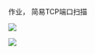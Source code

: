 作业， 简易TCP端口扫描


![](https://cdn.jsdelivr.net/gh/s1acr/PicGoLib@main/2023-9/202312110257872.png)

![](https://cdn.jsdelivr.net/gh/s1acr/PicGoLib@main/2023-9/202312110257540.png)